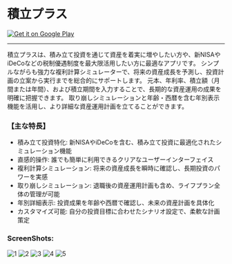 # 積立プラス


<a href='https://play.google.com/store/apps/details?id=com.hnimrod.accumulate_plus&pcampaignid=pcampaignidMKT-Other-global-all-co-prtnr-py-PartBadge-Mar2515-1'><img alt='Get it on Google Play' src='https://play.google.com/intl/en_us/badges/static/images/badges/en_badge_web_generic.png'/></a>

---

積立プラスは、積み立て投資を通じて資産を着実に増やしたい方や、新NISAやiDeCoなどの税制優遇制度を最大限活用したい方に最適なアプリです。
シンプルながらも強力な複利計算シミュレーターで、将来の資産成長を予測し、投資計画の立案から実行までを総合的にサポートします。
元本、年利率、積立額（月間または年間）、および積立期間を入力することで、長期的な資産運用の成果を明確に把握できます。
取り崩しシミュレーションと年齢・西暦を含む年別表示機能を活用し、より詳細な資産運用計画を立てることができます。

### 【主な特長】

- 積み立て投資特化: 新NISAやiDeCoを含む、積み立て投資に最適化されたシミュレーション機能
- 直感的操作: 誰でも簡単に利用できるクリアなユーザーインターフェイス
- 複利計算シミュレーション: 将来の資産成長を瞬時に確認し、長期投資のパワーを実感
- 取り崩しシミュレーション: 退職後の資産運用計画も含め、ライフプラン全体の管理が可能
- 年別詳細表示: 投資成果を年齢や西暦で確認し、未来の資産計画を具体化
- カスタマイズ可能: 自分の投資目標に合わせたシナリオ設定で、柔軟な計画策定

### ScreenShots:

![1](fig/1.png)
![2](fig/2.png)
![3](fig/3.png)
![4](fig/4.png)
![5](fig/5.png)


